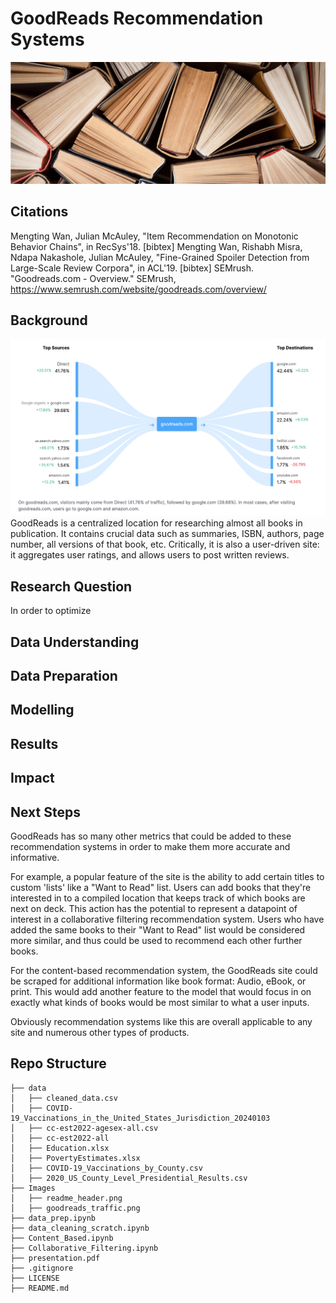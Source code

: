 # GoodReads Recommendation Systems
![ReadMe header](images/readme_header.png)

## Citations
Mengting Wan, Julian McAuley, "Item Recommendation on Monotonic Behavior Chains", in RecSys'18. [bibtex]
Mengting Wan, Rishabh Misra, Ndapa Nakashole, Julian McAuley, "Fine-Grained Spoiler Detection from Large-Scale Review Corpora", in ACL'19. [bibtex]
SEMrush. "Goodreads.com - Overview." SEMrush, https://www.semrush.com/website/goodreads.com/overview/

## Background
![ReadMe header](images/goodreads_traffic.png)
GoodReads is a centralized location for researching almost all books in publication. It contains crucial data such as summaries, ISBN, authors, page number, all versions of that book, etc. Critically, it is also a user-driven site: it aggregates user ratings, and allows users to post written reviews. 

## Research Question
In order to optimize 

## Data Understanding

## Data Preparation

## Modelling

## Results


## Impact


## Next Steps
GoodReads has so many other metrics that could be added to these recommendation systems in order to make them more accurate and informative. 

For example, a popular feature of the site is the ability to add certain titles to custom 'lists' like a "Want to Read" list. Users can add books that they're interested in to a compiled location that keeps track of which books are next on deck. This action has the potential to represent a datapoint of interest in a collaborative filtering recommendation system. Users who have added the same books to their "Want to Read" list would be considered more similar, and thus could be used to recommend each other further books. 

For the content-based recommendation system, the GoodReads site could be scraped for additional information like book format: Audio, eBook, or print. This would add another feature to the model that would focus in on exactly what kinds of books would be most similar to what a user inputs.  

Obviously recommendation systems like this are overall applicable to any site and numerous other types of products. 
  
## Repo Structure
```
├── data
│   ├── cleaned_data.csv
│   ├── COVID-19_Vaccinations_in_the_United_States_Jurisdiction_20240103
│   ├── cc-est2022-agesex-all.csv
│   ├── cc-est2022-all
│   ├── Education.xlsx
│   ├── PovertyEstimates.xlsx
│   ├── COVID-19_Vaccinations_by_County.csv
│   ├── 2020_US_County_Level_Presidential_Results.csv
├── Images
│   ├── readme_header.png
│   ├── goodreads_traffic.png
├── data_prep.ipynb
├── data_cleaning_scratch.ipynb
├── Content_Based.ipynb
├── Collaborative_Filtering.ipynb
├── presentation.pdf
├── .gitignore
├── LICENSE
├── README.md
```

